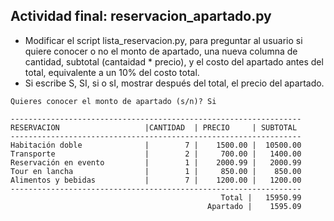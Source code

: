## Actividad final: reservacion_apartado.py

* Modificar el script lista_reservacion.py, para preguntar al usuario si quiere conocer o no el monto de apartado, una nueva columna de cantidad, subtotal (cantaidad * precio), y el costo del apartado antes del total, equivalente a un 10% del costo total. 
* Si escribe S, SI, si o sI, mostrar después del total, el precio del apartado.

```
Quieres conocer el monto de apartado (s/n)? Si

-----------------------------------------------------------------
RESERVACION                   |CANTIDAD  | PRECIO     | SUBTOTAL    
-----------------------------------------------------------------
Habitación doble              |        7 |    1500.00 |  10500.00 
Transporte                    |        2 |     700.00 |   1400.00
Reservación en evento         |        1 |    2000.99 |   2000.99
Tour en lancha                |        1 |     850.00 |    850.00
Alimentos y bebidas           |        7 |    1200.00 |   1200.00
-----------------------------------------------------------------
                                               Total |   15950.99‬
                                            Apartado |    1595.09

```
